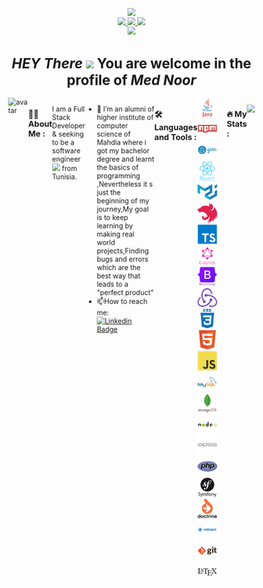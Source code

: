 
<div id="header" align="center">
  <img src="https://media.giphy.com/media/f7omQNmgiyjj5sffvZ/giphy.gif" width="100"/>
</div>
<div id="badges" align="center">
<a href="https://www.linkedin.com/in/mohamed-nour-haj-ammar-68b717175/">
<img src="https://img.shields.io/badge/LinkedIn-0077B5?style=for-the-badge&logo=linkedin&logoColor=black">
</a>
<a href="https://stackoverflow.com/users/14738269/noor-ha">
<img src="https://img.shields.io/badge/Stack_Overflow-FE7A16?style=for-the-badge&logo=stack-overflow&logoColor=black">
</a>
<a href="https://codepen.io/noor13299">
<img src="https://img.shields.io/badge/Codepen-000000?style=for-the-badge&logo=codepen&logoColor=white">
</a>
</div>
<div align="center">
<img src="https://komarev.com/ghpvc/?username=mednoor890&style=for-the-badge&color=ff0000">
</div>
<h1 align='center' >
  <em> HEY There </em> 
  <img src="https://media.giphy.com/media/hvRJCLFzcasrR4ia7z/giphy.gif" width="30px"/>
  You are welcome in the profile of <em> Med Noor </em>
</h1>

<div style="display: flex; justify-content: space-between">
<img alt="avatar" src="https://scontent.ftun14-1.fna.fbcdn.net/m1/v/t6/An-Vl7rd4jpzMQWpI7kdJrs5JYfLt02CfwWRWzJUUJXF78s1bfn_I8r3fvSAK0YE6m6rUgTW-0PURHeT1Law7dSZ464HwebNyqj3wo0LV9TmlPXS_thZgZNLadPWhgy8VXv8P7rr0eV-LOMp9STuzKo3iND7xLMq8n-P7k3K4_seOlAnJu1V.WEBP?stp=s620x620&strext=1&ccb=10-5&oh=00_AfAS8sbZBVLQbNrI-dJ3BgCbc0Ga8seNuI3D95r0mFlfrA&oe=64A95241&_nc_sid=f758f6"/>
<hr>

### :man_technologist: About Me :
I am a Full Stack Developer & seeking to be a software engineer<img src="https://media.giphy.com/media/WUlplcMpOCEmTGBtBW/giphy.gif" width="30"> from Tunisia.
- :telescope: I’m an alumni of higher institute of computer science of Mahdia where i got my bachelor degree and learnt the basics of programming ,Nevertheless it s just the beginning of my journey,My goal is to keep learning by making real world projects,Finding bugs and errors which are the best way that leads to a "perfect product"
- :mailbox:How to reach me: [![Linkedin Badge](https://img.shields.io/badge/-noor-blue?style=flat&logo=Linkedin&logoColor=white)](https://www.linkedin.com/in/mohamed-nour-haj-ammar-68b717175/)
---

### :hammer_and_wrench: Languages and Tools :
<div>
  <img src="https://github.com/devicons/devicon/blob/master/icons/java/java-original-wordmark.svg" title="Java" alt="Java" width="40" height="40"/>&nbsp;
  <img src="https://github.com/devicons/devicon/blob/master/icons/npm/npm-original-wordmark.svg" title="NPM" alt="NPM" width="40" height="40"/>&nbsp;
  <img src="https://github.com/devicons/devicon/blob/master/icons/yarn/yarn-original-wordmark.svg" title="Yarn" alt="Yarn" width="40" height="40"/>&nbsp;
  <img src="https://github.com/devicons/devicon/blob/master/icons/react/react-original-wordmark.svg" title="React" alt="React" width="40" height="40"/>&nbsp;
  <img src="https://github.com/devicons/devicon/blob/master/icons/materialui/materialui-original.svg" title="Material UI" alt="Material UI" width="40" height="40"/>&nbsp;
    <img src="https://github.com/devicons/devicon/blob/master/icons/nestjs/nestjs-plain.svg" title="NestJs" alt="NestJs" width="40" height="40"/>&nbsp;
   <img src="https://github.com/devicons/devicon/blob/master/icons/typescript/typescript-original.svg" title="Typescript" alt="Ts" width="40" height="40"/>&nbsp;
  <img src="https://github.com/devicons/devicon/blob/master/icons/graphql/graphql-plain-wordmark.svg" title="GraphQl" alt="GQL" width="40" height="40"/>&nbsp;
  <img src="https://github.com/devicons/devicon/blob/master/icons/bootstrap/bootstrap-original-wordmark.svg" title="Bootstrap" alt="Bootstrap" width="40" height="40"/>&nbsp;
  <img src="https://github.com/devicons/devicon/blob/master/icons/redux/redux-original.svg" title="Redux" alt="Redux " width="40" height="40"/>&nbsp;
  <img src="https://github.com/devicons/devicon/blob/master/icons/css3/css3-plain-wordmark.svg"  title="CSS3" alt="CSS" width="40" height="40"/>&nbsp;
  <img src="https://github.com/devicons/devicon/blob/master/icons/html5/html5-original.svg" title="HTML5" alt="HTML" width="40" height="40"/>&nbsp;
  <img src="https://github.com/devicons/devicon/blob/master/icons/javascript/javascript-original.svg" title="JavaScript" alt="JavaScript" width="40" height="40"/>&nbsp;
  <img src="https://github.com/devicons/devicon/blob/master/icons/mysql/mysql-original-wordmark.svg" title="MySQL"  alt="MySQL" width="40" height="40"/>&nbsp;
  <img src="https://github.com/devicons/devicon/blob/master/icons/mongodb/mongodb-original-wordmark.svg" title="mongoDB" alt="mongoDB" width="40" height="40"/>&nbsp;
  <img src="https://github.com/devicons/devicon/blob/master/icons/nodejs/nodejs-original-wordmark.svg" title="NodeJS" alt="NodeJS" width="40" height="40"/>&nbsp;
    <img src="https://github.com/devicons/devicon/blob/master/icons/express/express-original-wordmark.svg" title="ExpressJs" alt="ExpressJS" width="40" height="40"/>&nbsp;
<img src="https://github.com/devicons/devicon/blob/master/icons/php/php-original.svg" title="PHP" alt="php" width="40" height="40"/>&nbsp;
<img src="https://github.com/devicons/devicon/blob/master/icons/symfony/symfony-original-wordmark.svg" title="Symfony" alt="Symfony" color="white" width="40" height="40"/>&nbsp;
<img src="https://github.com/devicons/devicon/blob/master/icons/doctrine/doctrine-original-wordmark.svg" title="Doctrine" alt="doctrine" width="40" height="40"/>&nbsp;
<img src="https://github.com/devicons/devicon/blob/master/icons/webpack/webpack-original-wordmark.svg" title="webpack" alt="webpack" width="40"
height="40"/>&nbsp;
  <img src="https://github.com/devicons/devicon/blob/master/icons/git/git-original-wordmark.svg" title="Git" alt="Git" width="40" height="40"/>&nbsp;
  <img src="https://github.com/devicons/devicon/blob/master/icons/latex/latex-original.svg" title="LaTeX" alt="LaTeX" width="40" height="40"/>
 
</div>
<hr>

### :fire: My Stats :

<p align="center">
    <a href="https://git.io/streak-stats"><img src="https://streak-stats.demolab.com?user=mednoor890&theme=green-nur&border_radius=15"/></a>
</p>
